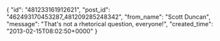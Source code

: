  {
   "id": "481233161912621",
   "post_id": "462493170453287_481209285248342",
   "from_name": "Scott Duncan",
   "message": "That's not a rhetorical question, everyone!",
   "created_time": "2013-02-15T08:02:50+0000"
 }
